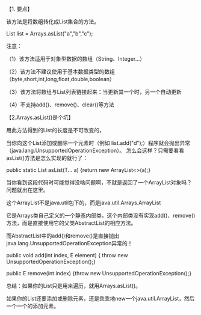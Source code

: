 【1. 要点】

该方法是将数组转化成List集合的方法。

List<String> list = Arrays.asList("a","b","c");

注意：

（1）该方法适用于对象型数据的数组（String、Integer...）

（2）该方法不建议使用于基本数据类型的数组（byte,short,int,long,float,double,boolean）

（3）该方法将数组与List列表链接起来：当更新其一个时，另一个自动更新

（4）不支持add()、remove()、clear()等方法





【2.Arrays.asList()是个坑】

用此方法得到的List的长度是不可改变的，

当你向这个List添加或删除一个元素时（例如 list.add("d");）程序就会抛出异常（java.lang.UnsupportedOperationException）。 怎么会这样？只需要看看asList()方法是怎么实现的就行了：

public static <T> List<T> asList(T... a) {return new ArrayList<>(a);}

当你看到这段代码时可能觉得没啥问题啊，不就是返回了一个ArrayList对象吗？问题就出在这里。

这个ArrayList不是java.util包下的，而是java.util.Arrays.ArrayList

它是Arrays类自己定义的一个静态内部类，这个内部类没有实现add()、remove()方法，而是直接使用它的父类AbstractList的相应方法。

而AbstractList中的add()和remove()是直接抛出java.lang.UnsupportedOperationException异常的！

public void add(int index, E element) { throw new UnsupportedOperationException();}

public E remove(int index) {throw new UnsupportedOperationException();}



总结：如果你的List只是用来遍历，就用Arrays.asList()。

如果你的List还要添加或删除元素，还是乖乖地new一个java.util.ArrayList，然后一个一个的添加元素。

 